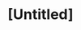 ---
pid: LLG101
title: "[Untitled]"
location_transcription: 
zipcode: 
outside_phl: 
neighborhood: 
age: '16'
age_range: 13-19
instagram: 
image_file_name: LLG_101.jpg
proposal_transcription: I would build a monument that somehow reflects empathy. I
  don't know what that would look like though
topic: Unity,Uplifting
topic_summary: 0, 0
type: Conceptual
keywords_other: empathy
credit: Anabel Silver
image_labels: 
twitter: 
facebook: 
permalink: "/monuments/llg101/"
layout: item-page
---